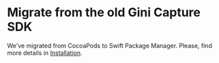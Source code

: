 Migrate from the old Gini Capture SDK
=====================================

We've migrated from CocoaPods to Swift Package Manager. Please, find more details in [Installation](https://developer.gini.net/gini-mobile-ios/GiniCaptureSDK/installation.html).
